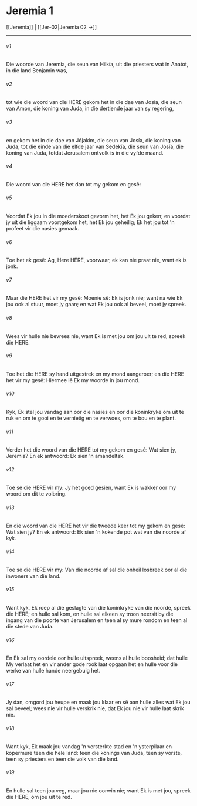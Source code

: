 # Jeremia 1

[[Jeremia]] | [[Jer-02|Jeremia 02 →]]
***

###### v1
Die woorde van Jeremia, die seun van Hilkía, uit die priesters wat in Anatot, in die land Benjamin was, 
###### v2
tot wie die woord van die HERE gekom het in die dae van Josía, die seun van Amon, die koning van Juda, in die dertiende jaar van sy regering, 
###### v3
en gekom het in die dae van Jójakim, die seun van Josía, die koning van Juda, tot die einde van die elfde jaar van Sedekía, die seun van Josía, die koning van Juda, totdat Jerusalem ontvolk is in die vyfde maand. 
###### v4
Die woord van die HERE het dan tot my gekom en gesê: 
###### v5
Voordat Ek jou in die moederskoot gevorm het, het Ek jou geken; en voordat jy uit die liggaam voortgekom het, het Ek jou geheilig; Ek het jou tot 'n profeet vir die nasies gemaak. 
###### v6
Toe het ek gesê: Ag, Here HERE, voorwaar, ek kan nie praat nie, want ek is jonk. 
###### v7
Maar die HERE het vir my gesê: Moenie sê: Ek is jonk nie; want na wie Ek jou ook al stuur, moet jy gaan; en wat Ek jou ook al beveel, moet jy spreek. 
###### v8
Wees vir hulle nie bevrees nie, want Ek is met jou om jou uit te red, spreek die HERE. 
###### v9
Toe het die HERE sy hand uitgestrek en my mond aangeroer; en die HERE het vir my gesê: Hiermee lê Ek my woorde in jou mond. 
###### v10
Kyk, Ek stel jou vandag aan oor die nasies en oor die koninkryke om uit te ruk en om te gooi en te vernietig en te verwoes, om te bou en te plant. 
###### v11
Verder het die woord van die HERE tot my gekom en gesê: Wat sien jy, Jeremia? En ek antwoord: Ek sien 'n amandeltak. 
###### v12
Toe sê die HERE vir my: Jy het goed gesien, want Ek is wakker oor my woord om dit te volbring. 
###### v13
En die woord van die HERE het vir die tweede keer tot my gekom en gesê: Wat sien jy? En ek antwoord: Ek sien 'n kokende pot wat van die noorde af kyk. 
###### v14
Toe sê die HERE vir my: Van die noorde af sal die onheil losbreek oor al die inwoners van die land. 
###### v15
Want kyk, Ek roep al die geslagte van die koninkryke van die noorde, spreek die HERE; en hulle sal kom, en hulle sal elkeen sy troon neersit by die ingang van die poorte van Jerusalem en teen al sy mure rondom en teen al die stede van Juda. 
###### v16
En Ek sal my oordele oor hulle uitspreek, weens al hulle boosheid; dat hulle My verlaat het en vir ander gode rook laat opgaan het en hulle voor die werke van hulle hande neergebuig het. 
###### v17
Jy dan, omgord jou heupe en maak jou klaar en sê aan hulle alles wat Ek jou sal beveel; wees nie vir hulle verskrik nie, dat Ek jou nie vir hulle laat skrik nie. 
###### v18
Want kyk, Ek maak jou vandag 'n versterkte stad en 'n ysterpilaar en kopermure teen die hele land: teen die konings van Juda, teen sy vorste, teen sy priesters en teen die volk van die land. 
###### v19
En hulle sal teen jou veg, maar jou nie oorwin nie; want Ek is met jou, spreek die HERE, om jou uit te red. 
